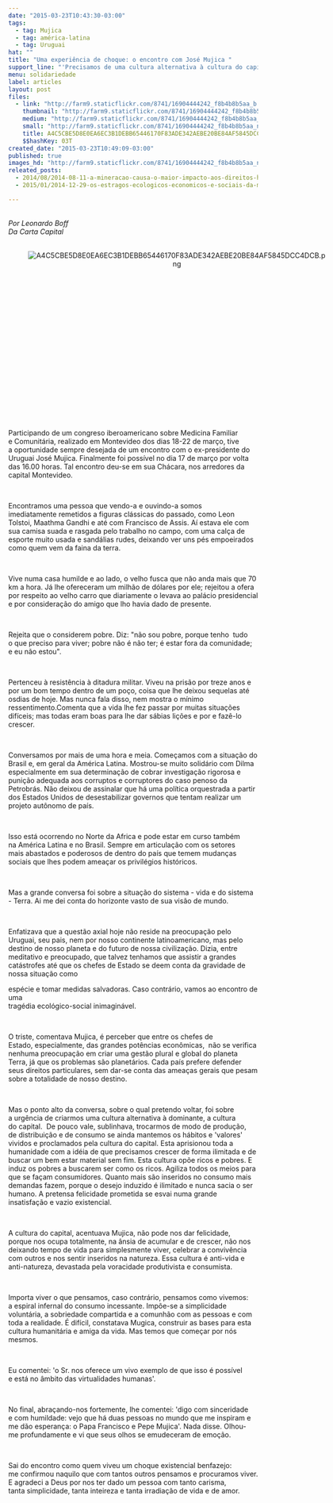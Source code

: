 ```yaml
---
date: "2015-03-23T10:43:30-03:00"
tags:
  - tag: Mujica
  - tag: américa-latina
  - tag: Uruguai
hat: ""
title: "Uma experiência de choque: o encontro com José Mujica "
support_line: "'Precisamos de uma cultura alternativa à cultura do capital. Ela não pode nos dar felicidade, pois, na ânsia de acumular, não nos sobra tempo para viver.'"
menu: solidariedade
label: articles
layout: post
files:
  - link: "http://farm9.staticflickr.com/8741/16904444242_f8b4b8b5aa_b.jpg"
    thumbnail: "http://farm9.staticflickr.com/8741/16904444242_f8b4b8b5aa_t.jpg"
    medium: "http://farm9.staticflickr.com/8741/16904444242_f8b4b8b5aa_z.jpg"
    small: "http://farm9.staticflickr.com/8741/16904444242_f8b4b8b5aa_n.jpg"
    title: A4C5CBE5D8E0EA6EC3B1DEBB65446170F83ADE342AEBE20BE84AF5845DCC4DCB.png
    $$hashKey: 03T
created_date: "2015-03-23T10:49:09-03:00"
published: true
images_hd: "http://farm9.staticflickr.com/8741/16904444242_f8b4b8b5aa_n.jpg"
releated_posts:
  - 2014/08/2014-08-11-a-mineracao-causa-o-maior-impacto-aos-direitos-humanos-afirma-militante-mexicano.md
  - 2015/01/2014-12-29-os-estragos-ecologicos-economicos-e-sociais-da-mineracao-na-america-latina.md

---
```

<div class="tamanho_2" style="float: left; width: 668px;">&nbsp;</div>

<div class="tamanho_2" style="float: left; width: 668px;"><em>Por Leonardo Boff </em></div>

<div class="tamanho_2" style="float: left; width: 668px;"><em>Da Carta Capital</em></div>

<div class="tamanho_2" style="float: left; width: 668px;">&nbsp;</div>

<div class="tamanho_2" style="float: left; width: 668px;">
<div style="text-align:center">
<figure class="image" style="display:inline-block"><img alt="A4C5CBE5D8E0EA6EC3B1DEBB65446170F83ADE342AEBE20BE84AF5845DCC4DCB.png" src="http://farm9.staticflickr.com/8741/16904444242_f8b4b8b5aa_b.jpg" />
<figcaption></figcaption>
</figure>
</div>
</div>

<div>&nbsp;</div>

<p>&nbsp;</p>

<p class="texto_detalhe" id="texto_detalhe">&nbsp;</p>

<p class="texto_detalhe">&nbsp;</p>

<p class="texto_detalhe">&nbsp;</p>

<p class="texto_detalhe">&nbsp;</p>

<p class="texto_detalhe">&nbsp;</p>

<p class="texto_detalhe">&nbsp;</p>

<p class="texto_detalhe">&nbsp;</p>

<p class="texto_detalhe">&nbsp;</p>

<p class="texto_detalhe">Participando de um congreso iberoamericano sobre Medicina Familiar e&nbsp;Comunit&aacute;ria, realizado em Montevideo dos dias 18-22 de mar&ccedil;o, tive a&nbsp;oportunidade sempre desejada de um encontro com o ex-presidente do Uruguai&nbsp;Jos&eacute; Mujica. Finalmente foi poss&iacute;vel no dia 17 de mar&ccedil;o por volta das 16.00&nbsp;horas. Tal encontro deu-se em sua Ch&aacute;cara, nos arredores da capital&nbsp;Montevideo.</p>

<p class="texto_detalhe">&nbsp;</p>

<p class="texto_detalhe">Encontramos uma pessoa que vendo-a e ouvindo-a somos imediatamente&nbsp;remetidos a figuras cl&aacute;ssicas do passado, como Leon Tolstoi, Maathma Gandhi&nbsp;e at&eacute; com Francisco de Assis. A&iacute; estava ele com sua camisa suada e rasgada&nbsp;pelo trabalho no campo, com uma cal&ccedil;a de esporte muito usada e sand&aacute;lias&nbsp;rudes, deixando ver uns p&eacute;s empoeirados como quem vem da faina da terra.</p>

<p class="texto_detalhe">&nbsp;</p>

<p class="texto_detalhe">Vive numa casa humilde e ao lado, o velho fusca que n&atilde;o anda mais que 70 km&nbsp;a hora. J&aacute; lhe ofereceram um milh&atilde;o de d&oacute;lares por ele; rejeitou a ofera por&nbsp;respeito ao velho carro que diariamente o levava ao pal&aacute;cio presidencial e&nbsp;por considera&ccedil;&atilde;o do amigo que lho havia dado de presente.</p>

<p class="texto_detalhe">&nbsp;</p>

<p class="texto_detalhe">Rejeita que o considerem pobre. Diz: &quot;n&atilde;o sou pobre, porque tenho&nbsp; tudo o&nbsp;que preciso para viver; pobre n&atilde;o &eacute; n&atilde;o ter; &eacute; estar fora da comunidade; e&nbsp;eu n&atilde;o estou&quot;.</p>

<p class="texto_detalhe">&nbsp;</p>

<p class="texto_detalhe">Pertenceu &agrave; resist&ecirc;ncia &agrave; ditadura militar. Viveu na pris&atilde;o por treze anos e por um bom tempo dentro de um po&ccedil;o, coisa que lhe deixou sequelas at&eacute; osdias de hoje. Mas nunca fala disso, nem mostra o m&iacute;nimo ressentimento.Comenta que a vida lhe fez passar por muitas situa&ccedil;&otilde;es dif&iacute;ceis; mas todas eram boas para lhe dar s&aacute;bias li&ccedil;&otilde;es e por e faz&ecirc;-lo crescer.</p>

<p class="texto_detalhe">&nbsp;</p>

<p class="texto_detalhe">Conversamos por mais de uma hora e meia. Come&ccedil;amos com a situa&ccedil;&atilde;o do Brasil e, em geral da Am&eacute;rica Latina. Mostrou-se muito solid&aacute;rio com Dilma especialmente em sua determina&ccedil;&atilde;o de cobrar investiga&ccedil;&atilde;o rigorosa e puni&ccedil;&atilde;o adequada aos corruptos e corruptores do caso penoso da Petrobr&aacute;s. N&atilde;o deixou de assinalar que h&aacute; uma pol&iacute;tica orquestrada a partir dos Estados Unidos de desestabilizar governos que tentam realizar um projeto aut&ocirc;nomo de pa&iacute;s.</p>

<p class="texto_detalhe">&nbsp;</p>

<p class="texto_detalhe">Isso est&aacute; ocorrendo no Norte da Africa e pode estar em curso tamb&eacute;m na&nbsp;Am&eacute;rica Latina e no Brasil. Sempre em articula&ccedil;&atilde;o com os setores mais&nbsp;abastados e poderosos de dentro do pa&iacute;s que temem mudan&ccedil;as sociais que lhes&nbsp;podem amea&ccedil;ar os privil&eacute;gios hist&oacute;ricos.</p>

<p class="texto_detalhe">&nbsp;</p>

<p class="texto_detalhe">Mas a grande conversa foi sobre a situa&ccedil;&atilde;o do sistema - vida e do&nbsp;sistema - Terra. Ai me dei conta do horizonte vasto de sua vis&atilde;o de mundo.</p>

<p class="texto_detalhe">&nbsp;</p>

<p class="texto_detalhe">Enfatizava que a quest&atilde;o axial hoje n&atilde;o reside na preocupa&ccedil;&atilde;o pelo Uruguai,&nbsp;seu pais, nem por nosso continente latinoamericano, mas pelo destino de&nbsp;nosso planeta e do futuro de nossa civiliza&ccedil;&atilde;o. Dizia, entre meditativo e&nbsp;preocupado, que talvez tenhamos que assistir a grandes cat&aacute;strofes at&eacute; que&nbsp;os chefes de Estado se deem conta da gravidade de nossa situa&ccedil;&atilde;o como</p>

<p class="texto_detalhe">esp&eacute;cie e tomar medidas salvadoras. Caso contr&aacute;rio, vamos ao encontro de uma<br />
trag&eacute;dia ecol&oacute;gico-social inimagin&aacute;vel.</p>

<p class="texto_detalhe">&nbsp;</p>

<p class="texto_detalhe">O triste, comentava Mujica, &eacute; perceber que entre os chefes de Estado,&nbsp;especialmente, das grandes pot&ecirc;ncias econ&ocirc;micas,&nbsp; n&atilde;o se verifica nenhuma&nbsp;preocupa&ccedil;&atilde;o em criar uma gest&atilde;o plural e global do planeta Terra, j&aacute; que os&nbsp;problemas s&atilde;o planet&aacute;rios. Cada pa&iacute;s prefere defender seus direitos&nbsp;particulares, sem dar-se conta das amea&ccedil;as gerais que pesam sobre a totalidade de nosso destino.</p>

<p class="texto_detalhe">&nbsp;</p>

<p class="texto_detalhe">Mas o ponto alto da conversa, sobre o qual pretendo voltar, foi sobre a&nbsp;urg&ecirc;ncia de criarmos uma cultura alternativa &agrave; dominante, a cultura do&nbsp;capital.&nbsp; De pouco vale, sublinhava, trocarmos de modo de produ&ccedil;&atilde;o, de&nbsp;distribui&ccedil;&atilde;o e de consumo se ainda mantemos os h&aacute;bitos e &#39;valores&#39; vividos e&nbsp;proclamados pela cultura do capital. Esta aprisionou toda a humanidade com a&nbsp;id&eacute;ia de que precisamos crescer de forma ilimitada e de buscar um bem estar&nbsp;material sem fim. Esta cultura op&otilde;e ricos e pobres. E induz os pobres a&nbsp;buscarem ser como os ricos. Agiliza todos os meios para que se fa&ccedil;am&nbsp;consumidores. Quanto mais s&atilde;o inseridos no consumo mais demandas fazem,&nbsp;porque o desejo induzido &eacute; ilimitado e nunca sacia o ser humano. A pretensa&nbsp;felicidade prometida se esvai numa grande insatisfa&ccedil;&atilde;o e vazio existencial.</p>

<p class="texto_detalhe">&nbsp;</p>

<p class="texto_detalhe">A cultura do capital, acentuava Mujica, n&atilde;o pode nos dar felicidade, porque&nbsp;nos ocupa totalmente, na &acirc;nsia de acumular e de crescer, n&atilde;o nos deixando&nbsp;tempo de vida para simplesmente viver, celebrar a conviv&ecirc;ncia com outros e&nbsp;nos sentir inseridos na natureza. Essa cultura &eacute; anti-vida e anti-natureza,&nbsp;devastada pela voracidade produtivista e consumista.</p>

<p class="texto_detalhe">&nbsp;</p>

<p class="texto_detalhe">Importa viver o que pensamos, caso contr&aacute;rio, pensamos como vivemos: a&nbsp;espiral infernal do consumo incessante. Imp&otilde;e-se a simplicidade volunt&aacute;ria,&nbsp;a sobriedade compartida e a comunh&atilde;o com as pessoas e com toda a realidade.&nbsp;&Eacute; dif&iacute;cil, constatava Mugica, construir as bases para esta cultura&nbsp;humanit&aacute;ria e amiga da vida. Mas temos que come&ccedil;ar por n&oacute;s mesmos.</p>

<p class="texto_detalhe">&nbsp;</p>

<p class="texto_detalhe">Eu comentei: &#39;o Sr. nos oferece um vivo exemplo de que isso &eacute; poss&iacute;vel e&nbsp;est&aacute; no &acirc;mbito das virtualidades humanas&#39;.</p>

<p class="texto_detalhe">&nbsp;</p>

<p class="texto_detalhe">No final, abra&ccedil;ando-nos fortemente, lhe comentei: &#39;digo com sinceridade e&nbsp;com humildade: vejo que h&aacute; duas pessoas no mundo que me inspiram e me d&atilde;o&nbsp;esperan&ccedil;a: o Papa Francisco e Pepe Mujica&#39;. Nada disse. Olhou-me&nbsp;profundamente e vi que seus olhos se emudeceram de emo&ccedil;&atilde;o.</p>

<p class="texto_detalhe">&nbsp;</p>

<p class="texto_detalhe">Sai do encontro como quem viveu um choque existencial benfazejo: me&nbsp;confirmou naquilo que com tantos outros pensamos e procuramos viver. E&nbsp;agradeci a Deus por nos ter dado um pessoa com tanto carisma, tanta&nbsp;simplicidade, tanta inteireza e tanta irradia&ccedil;&atilde;o de vida e de amor.</p>

<p class="texto_detalhe">&nbsp;</p>

<p class="texto_detalhe">&nbsp;</p>

<p>&nbsp;</p>
